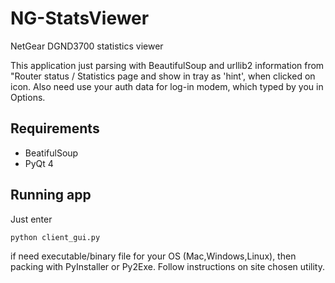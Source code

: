 NG-StatsViewer
==============

NetGear DGND3700 statistics viewer

This application just parsing with BeautifulSoup and urllib2 information from "Router status / Statistics page and show in tray as 'hint', when clicked on icon. Also need use your auth data for log-in modem, which typed by you in Options.

Requirements  
--------------  
- BeatifulSoup
- PyQt 4

Running app
-------------  
Just enter  
    
    python client_gui.py

if need executable/binary file for your OS (Mac,Windows,Linux), then packing with PyInstaller or Py2Exe. Follow instructions on site chosen utility.

